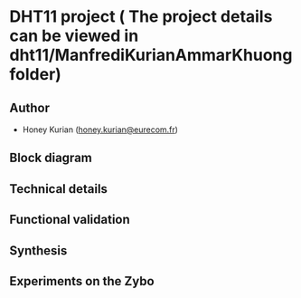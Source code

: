 # DHT11 project ( The project details can be viewed in dht11/ManfrediKurianAmmarKhuong folder)

## Author

* Honey Kurian (honey.kurian@eurecom.fr)

## Block diagram

## Technical details

## Functional validation

## Synthesis

## Experiments on the Zybo